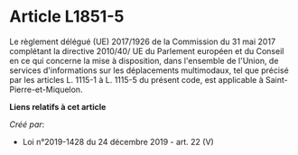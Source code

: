 # Article L1851-5

Le règlement délégué (UE) 2017/1926 de la Commission du 31 mai 2017 complétant la directive 2010/40/ UE du Parlement européen
et du Conseil en ce qui concerne la mise à disposition, dans l'ensemble de l'Union, de services d'informations sur les
déplacements multimodaux, tel que précisé par les articles L. 1115-1 à L. 1115-5 du présent code, est applicable à Saint-
Pierre-et-Miquelon.

**Liens relatifs à cet article**

_Créé par_:

  - Loi n°2019-1428 du 24 décembre 2019 - art. 22 (V)
